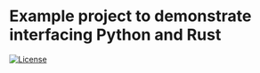 # Example project to demonstrate interfacing Python and Rust

[![License](https://img.shields.io/badge/license-%20MPL--v2.0-blue.svg)](LICENSE)

